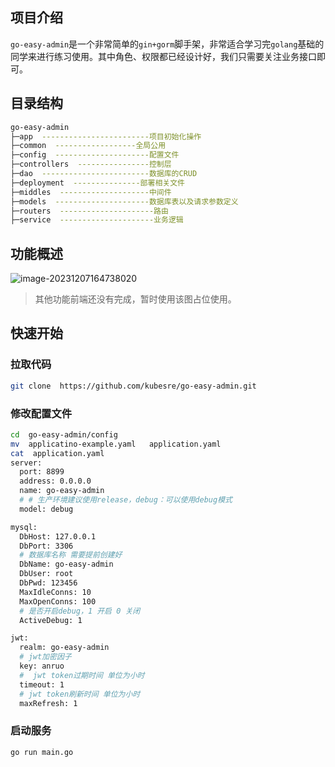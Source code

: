 ## 项目介绍

`go-easy-admin`是一个非常简单的`gin+gorm`脚手架，非常适合学习完`golang`基础的同学来进行练习使用。其中角色、权限都已经设计好，我们只需要关注业务接口即可。

## 目录结构

```bash
go-easy-admin
├─app  ------------------------项目初始化操作
├─common  ------------------全局公用
├─config  ---------------------配置文件
├─controllers  ----------------控制层
├─dao  ------------------------数据库的CRUD
├─deployment  ---------------部署相关文件
├─middles  --------------------中间件
├─models  ---------------------数据库表以及请求参数定义
├─routers  ---------------------路由
├─service  ---------------------业务逻辑
```

## 功能概述

![image-20231207164738020](https://gitee.com/root_007/md_file_image/raw/master/202312071647162.png)

> 其他功能前端还没有完成，暂时使用该图占位使用。

## 快速开始

### 拉取代码

```bash
git clone  https://github.com/kubesre/go-easy-admin.git
```

### 修改配置文件

```bash
cd  go-easy-admin/config
mv  applicatino-example.yaml   application.yaml
cat  application.yaml
server:
  port: 8899
  address: 0.0.0.0
  name: go-easy-admin
  # # 生产环境建议使用release，debug：可以使用debug模式
  model: debug

mysql:
  DbHost: 127.0.0.1
  DbPort: 3306
  # 数据库名称 需要提前创建好
  DbName: go-easy-admin
  DbUser: root
  DbPwd: 123456
  MaxIdleConns: 10
  MaxOpenConns: 100
  # 是否开启debug，1 开启 0 关闭
  ActiveDebug: 1

jwt:
  realm: go-easy-admin
  # jwt加密因子
  key: anruo
  #  jwt token过期时间 单位为小时
  timeout: 1
  # jwt token刷新时间 单位为小时
  maxRefresh: 1
```

### 启动服务

```bash
go run main.go
```